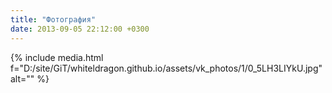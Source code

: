 ```yaml
---
title: "Фотография"
date: 2013-09-05 22:12:00 +0300
---
```



{% include media.html f="D:/site/GiT/whiteldragon.github.io/assets/vk_photos/1/0_5LH3LIYkU.jpg" alt="" %}
